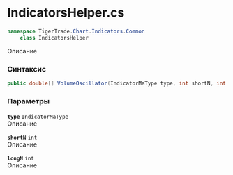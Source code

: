 
# IndicatorsHelper.cs
```csharp
namespace TigerTrade.Chart.Indicators.Common  
    class IndicatorsHelper
```

Описание

### Синтаксис
```csharp
public double[] VolumeOscillator(IndicatorMaType type, int shortN, int longN)
```

### Параметры
**`type`** `IndicatorMaType`  
 Описание  
  
**`shortN`** `int`  
 Описание  
  
**`longN`** `int`  
 Описание  
  

                    
                    